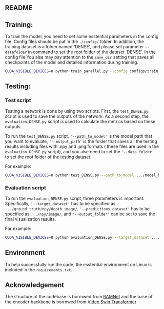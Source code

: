 ## README 

## Training:
To train the model, you need to set some esstential parameters in the config file. Config files should be put in the `./config/` folder. In addition, the training dataset is a folder named 'DENSE', and please set parameter `--datafolder` in command to set the root folder of the dataset 'DENSE'. In the config file You alse may pay attention to the `save_dir` setting that saves all checkpoints of the model and detailed information during training.

```bash
CUDA_VISIBLE_DEVICES=0 python train_parallel.py --config configs/train_s2d_spiketransformer.json --datafolder ...`
```


## Testing:
### Test script
Testing a network is done by using two scripts. First, the `test_DENSE.py` script is used to save the outputs of the network.
As a second step, the `evaluation_DENSE.py` script is used to calculate the metrics based on these outputs.

To run the `test_DENSE.py` script, `'--path_to_model'` is the model path that you want to evaluate, `'--output_path'` is the folder that saves all the testing results including files with .npy and .png formats ( these files are used in the `evaluation_DENSE.py` script), and you alse need to set the `'--data_folder'` to set the root folder of the testing dataset.

For example:

```bash
CUDA_VISIBLE_DEVICES=0 python test_DENSE.py --path_to_model .../model_best.pth.tar --output_path ... --data_folder .../DENSE/test/
```


### Evaluation script
To run the `evaluation_DENSE.py` script, three parameters is important. Specifically, `'--target_dataset'` has to be specified as `.../ground_truth/npy/depth_image/`,  `'--predictions_dataset'` has to be specified as `.../npy/image/`, and `'--output_folder'` can be set to save the final visualization results.

For example:

```bash
CUDA_VISIBLE_DEVICES=0 python evaluation_DENSE.py --target_dataset .../ground_truth/npy/depth_image/ --predictions_dataset .../npy/image/ --clip_distance 1000 --reg_factor 5.7
```


## Environment
To help successfully run the code, the esstential environment on Linux is included in the `requirements.txt`.



## Acknowledgement
The structure of the codebase is borrowed from [RAMNet](https://rpg.ifi.uzh.ch/RAMNet.html) and the base of the encoder backbone is borrowed from  [Video Swin Transformer](https://github.com/SwinTransformer/Video-Swin-Transformer)
